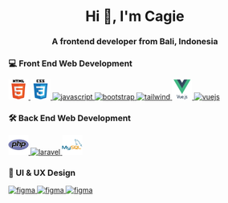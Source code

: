 <h1 align="center">Hi 👋, I'm Cagie</h1>
<h3 align="center">A frontend developer from Bali, Indonesia</h3>
<h3 align="left">💻 Front End Web Development</h3>
<p align="left">
  <a href="https://www.w3.org/html/" target="_blank" rel="noreferrer"> <img src="https://raw.githubusercontent.com/devicons/devicon/master/icons/html5/html5-original-wordmark.svg" alt="html5" width="40" height="40"/> </a>
  <a href="https://www.w3schools.com/css/" target="_blank" rel="noreferrer"> <img src="https://raw.githubusercontent.com/devicons/devicon/master/icons/css3/css3-original-wordmark.svg" alt="css3" width="40" height="40"/> </a>
  <a href="https://developer.mozilla.org/en-US/docs/Web/JavaScript" target="_blank" rel="noreferrer"> <img src="https://logos-world.net/wp-content/uploads/2023/02/JavaScript-Symbol.png" alt="javascript" width="40" height="40"/> </a>
  <a href="https://getbootstrap.com" target="_blank" rel="noreferrer"> <img src="https://upload.wikimedia.org/wikipedia/commons/thumb/b/b2/Bootstrap_logo.svg/1200px-Bootstrap_logo.svg.png" alt="bootstrap" width="40" height="40"/> </a>
  <a href="https://tailwindcss.com/" target="_blank" rel="noreferrer"> <img src="https://www.vectorlogo.zone/logos/tailwindcss/tailwindcss-icon.svg" alt="tailwind" width="40" height="40"/> </a>
  <a href="https://vuejs.org/" target="_blank" rel="noreferrer"> <img src="https://raw.githubusercontent.com/devicons/devicon/master/icons/vuejs/vuejs-original-wordmark.svg" alt="vuejs" width="40" height="40"/> </a>
  <a href="https://nuxt.com/" target="_blank" rel="noreferrer"> <img src="https://cp.drunomics.com/files/styles/bounding_box_1600x1000/public/2022-12/icon-green-square.png?itok=9VmSTOtM" alt="vuejs" width="40" height="40"/> </a>
</p>
<h3 align="left">🛠️ Back End Web Development</h3>
<p align="left">
  <a href="https://www.php.net" target="_blank" rel="noreferrer"> <img src="https://raw.githubusercontent.com/devicons/devicon/master/icons/php/php-original.svg" alt="php" width="40" height="40"/> </a>
  <a href="https://laravel.com/" target="_blank" rel="noreferrer"> <img src="https://encrypted-tbn0.gstatic.com/images?q=tbn:ANd9GcScEsy2zfaCqqF048d9xKy49d53aN5C4qzi_PBugIX0BQ&s" alt="laravel" width="40" height="40"/> </a>
  <a href="https://www.mysql.com/" target="_blank" rel="noreferrer"> <img src="https://raw.githubusercontent.com/devicons/devicon/master/icons/mysql/mysql-original-wordmark.svg" alt="mysql" width="40" height="40"/> </a>
</p>
<h3 align="left">🎨 UI & UX Design</h3>
<p align="left">
  <a href="https://www.figma.com/" target="_blank" rel="noreferrer"> <img src="https://www.vectorlogo.zone/logos/figma/figma-icon.svg" alt="figma" width="40" height="40"/> </a>
  <a href="https://www.dribbble.com/" target="_blank" rel="noreferrer"> <img src="https://uploads-ssl.webflow.com/6198a2e43048192ebafec2cc/6240d37abf695bbb89ef883d_61df198b1c04893d984ff657_61b7c328dd98b439dc7f3cac_dribbble-logo-143FF96D65-seeklogo.com.png" alt="figma" width="40" height="40"/> </a>
  <a href="https://www.adobe.com/id_en/products/photoshop.html" target="_blank" rel="noreferrer"> <img src="https://upload.wikimedia.org/wikipedia/commons/thumb/a/af/Adobe_Photoshop_CC_icon.svg/800px-Adobe_Photoshop_CC_icon.svg.png" alt="figma" width="40" height="40"/> </a>
</p>
